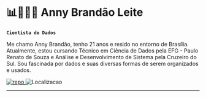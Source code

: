 # 📊👩🏻‍💻 Anny Brandão Leite

**`Cientista de Dados`**

Me chamo Anny Brandão, tenho 21 anos e resido no entorno de Brasília. Atualmente, estou cursando Técnico em Ciência de Dados pela EFG - Paulo Renato de Souza e Análise e Desenvolvimento de Sistema pela Cruzeiro do Sul. Sou fascinada por dados e suas diversas formas de serem organizados e usados.

<p align="left">
    </a>
    <a href="https://github.com/annybrandao?tab=repositories">
        <img 
            alt="repo" 
            title="Meus Repositórios" 
            src="https://custom-icon-badges.demolab.com/badge/-Meus%20Projetos-blue?style=for-the-badge&logoColor=white&logo=repo"
        />
    </a>
    <a>
        <img 
            alt="Localizacao" 
            title="Minha localizacao" 
            src="https://custom-icon-badges.demolab.com/badge/Brasília - DF-purple?style=for-the-badge&labelColor=8418ac&logo=location&logoColor=white"
        />
    </a>
</p>

---
